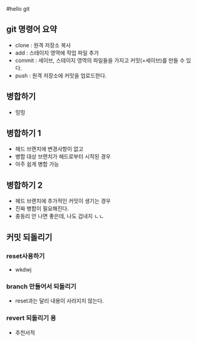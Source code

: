 #hello git

## git 명령어 요약

- clone : 원격 저장소 복사
- add : 스테이지 영역에 작업 파일 추가
- commit : 세이브, 스테이지 영역의 파일들을 가지고 커밋(=세이브)를 만들 수 있다.
- push : 원격 저장소에 커밋을 업로드한다.

## 병합하기
- 밍밍

## 병합하기 1
- 헤드 브랜치에 변경사항이 없고
- 병합 대상 브랜치가 헤드로부터 시작된 경우
- 아주 쉽게 병합 가능

## 병합하기 2
- 헤드 브랜치에 추가적인 커밋이 생기는 경우
- 진짜 병합이 필요해진다.
- 충동리 안 나면 좋은데, 나도 겁내지 ㄴㄴ

## 커밋 되돌리기
 
 ### reset사용하기
  - wkdwj 

  ### branch 만들어서 되돌리기

  - reset과는 달리 내용이 사라지지 않는다.

  ### revert 되돌리기 용

  - 추천서적

  